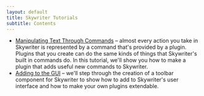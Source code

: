```yaml
---
layout: default
title: Skywriter Tutorials
subtitle: Contents
---
```


* [Manipulating Text Through Commands](commands.html) – almost every action
  you take in Skywriter is represented by a command that's provided by a plugin.
  Plugins that you create can do the same kinds of things that Skywriter's
  built in commands do. In this tutorial, we'll show you how to make
  a plugin that adds useful new commands to Skywriter.
* [Adding to the GUI](gui.html) – we'll step through the creation of a
  toolbar component for Skywriter to show how to add to Skywriter's user interface
  and how to make your own plugins extendable.